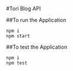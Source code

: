 #Tori Blog API

##To run the Application

```shell
npm i
npm start
```

##To test the Application

```shell
npm i
npm test
```